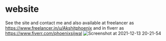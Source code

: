 # website
See the site and contact me and also available at freelancer as https://www.freelancer.in/u/Akshitphoenix and in fiverr as https://www.fiverr.com/phoenixsijwal
![Screenshot at 2021-12-13 20-21-54](https://user-images.githubusercontent.com/93605515/145848345-3c76d9fc-0535-4b15-a9dc-2009f300825d.png)
